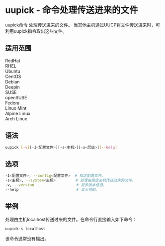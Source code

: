 # uupick - 命令处理传送进来的文件

uupick命令 处理传送进来的文件。 当其他主机通过UUCP将文件传送进来时，可利用uupick指令取出这些文件。

## 适用范围

<!-- <div class="svg linux">Linux</div> -->
<div class="svg redhat">RedHat</div>
<div class="svg rhel">RHEL</div>
<div class="svg ubuntu">Ubuntu</div>
<div class="svg centos">CentOS</div>
<div class="svg debian">Debian</div>
<div class="svg deepin">Deepin</div>
<div class="svg suse">SUSE</div>
<div class="svg opensuse">openSUSE</div>
<div class="svg fedora">Fedora</div>
<div class="svg linuxmint">Linux Mint</div>
<!-- <div class="svg mxlinux">MX Linux</div> -->
<div class="svg alpinelinux">Alpine Linux</div>
<div class="svg archlinux">Arch Linux</div>

## 语法

``` bash
uupick [-v][-I<配置文件>][-s<主机>][-x<层级>][--help]
```

## 选项

``` bash
-I<配置文件>, --config<配置文件>  # 指定配置文件。
-s<主机>, --system<主机>         # 处理由指定主机传送过来的文件。
-v, --version                   # 显示版本信息。
--help                          # 显示帮助。
```
## 举例

处理由主机localhost传送过来的文件。在命令行直接输入如下命令：
``` bash
uupick-s localhost
```
该命令通常没有输出。

